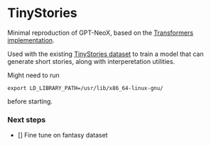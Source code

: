# TinyStories

Minimal reproduction of GPT-NeoX, based on the [Transformers implementation](https://github.com/huggingface/transformers/blob/main/src/transformers/models/gpt_neo/modeling_gpt_neo.py#L297).

Used with the existing [TinyStories dataset](https://huggingface.co/datasets/roneneldan/TinyStories/viewer/roneneldan--TinyStories/validation) to train a model that can generate short stories, along with interperetation utilities.

Might need to run
```
export LD_LIBRARY_PATH=/usr/lib/x86_64-linux-gnu/
```
before starting.

### Next steps

- [] Fine tune on fantasy dataset